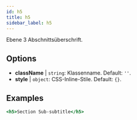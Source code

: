```yaml
---
id: h5
title: h5
sidebar_label: h5
---
```


Ebene 3 Abschnittsüberschrift.

## Options

* __className__ | `string`: Klassenname. Default: `''`.
* __style__ | `object`: CSS-Inline-Stile. Default: `{}`.


## Examples

```jsx live
<h5>Section Sub-subtitle</h5>
```

